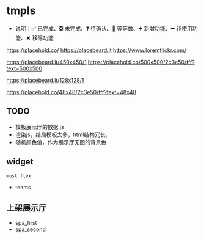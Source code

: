 # tmpls

- 说明：✅ 已完成、❎ 未完成、❓ 待确认、🟰 等等做、➕ 新增功能、➖ 非使用功能、✖ 移除功能

https://placehold.co/
https://placebeard.it
https://www.loremflickr.com/

https://placebeard.it/450x450/1
https://placehold.co/500x500/2c3e50/fff?text=500x500

https://placebeard.it/128x128/1


https://placehold.co/48x48/2c3e50/fff?text=48x48

## TODO
- 模板展示厅的数据.js
- 渲染js，结局模板太多，html结构冗长。
- 随机颜色值，作为展示厅无图的背景色


## widget 
`must flex`
- teams



## 上架展示厅
- spa_first
- spa_second



<!-- 
first
second
third
fourth
fifth
sixth
seventh
eighth
ninth
tenth
 -->